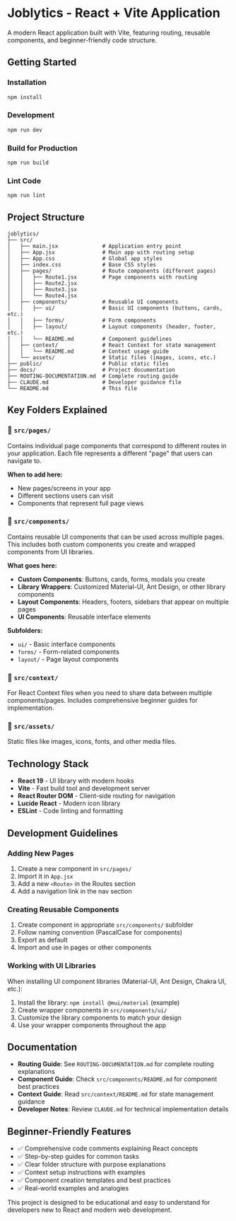# Joblytics - React + Vite Application

A modern React application built with Vite, featuring routing, reusable components, and beginner-friendly code structure.

## Getting Started

### Installation
```bash
npm install
```

### Development
```bash
npm run dev
```

### Build for Production
```bash
npm run build
```

### Lint Code
```bash
npm run lint
```

## Project Structure

```
joblytics/
├── src/
│   ├── main.jsx              # Application entry point
│   ├── App.jsx               # Main app with routing setup
│   ├── App.css               # Global app styles
│   ├── index.css             # Base CSS styles
│   ├── pages/                # Route components (different pages)
│   │   ├── Route1.jsx        # Page components with routing
│   │   ├── Route2.jsx
│   │   ├── Route3.jsx
│   │   └── Route4.jsx
│   ├── components/           # Reusable UI components
│   │   ├── ui/               # Basic UI components (buttons, cards, etc.)
│   │   ├── forms/            # Form components
│   │   ├── layout/           # Layout components (header, footer, etc.)
│   │   └── README.md         # Component guidelines
│   ├── context/              # React Context for state management
│   │   └── README.md         # Context usage guide
│   └── assets/               # Static files (images, icons, etc.)
├── public/                   # Public static files
├── docs/                     # Project documentation
├── ROUTING-DOCUMENTATION.md  # Complete routing guide
├── CLAUDE.md                 # Developer guidance file
└── README.md                 # This file
```

## Key Folders Explained

### 📁 `src/pages/`
Contains individual page components that correspond to different routes in your application. Each file represents a different "page" that users can navigate to.

**When to add here:**
- New pages/screens in your app
- Different sections users can visit
- Components that represent full page views

### 📁 `src/components/`
Contains reusable UI components that can be used across multiple pages. This includes both custom components you create and wrapped components from UI libraries.

**What goes here:**
- **Custom Components**: Buttons, cards, forms, modals you create
- **Library Wrappers**: Customized Material-UI, Ant Design, or other library components
- **Layout Components**: Headers, footers, sidebars that appear on multiple pages
- **UI Components**: Reusable interface elements

**Subfolders:**
- `ui/` - Basic interface components
- `forms/` - Form-related components
- `layout/` - Page layout components

### 📁 `src/context/`
For React Context files when you need to share data between multiple components/pages. Includes comprehensive beginner guides for implementation.

### 📁 `src/assets/`
Static files like images, icons, fonts, and other media files.

## Technology Stack

- **React 19** - UI library with modern hooks
- **Vite** - Fast build tool and development server
- **React Router DOM** - Client-side routing for navigation
- **Lucide React** - Modern icon library
- **ESLint** - Code linting and formatting

## Development Guidelines

### Adding New Pages
1. Create a new component in `src/pages/`
2. Import it in `App.jsx`
3. Add a new `<Route>` in the Routes section
4. Add a navigation link in the nav section

### Creating Reusable Components
1. Create component in appropriate `src/components/` subfolder
2. Follow naming convention (PascalCase for components)
3. Export as default
4. Import and use in pages or other components

### Working with UI Libraries
When installing UI component libraries (Material-UI, Ant Design, Chakra UI, etc.):
1. Install the library: `npm install @mui/material` (example)
2. Create wrapper components in `src/components/ui/`
3. Customize the library components to match your design
4. Use your wrapper components throughout the app

## Documentation

- **Routing Guide**: See `ROUTING-DOCUMENTATION.md` for complete routing explanations
- **Component Guide**: Check `src/components/README.md` for component best practices
- **Context Guide**: Read `src/context/README.md` for state management guidance
- **Developer Notes**: Review `CLAUDE.md` for technical implementation details

## Beginner-Friendly Features

- ✅ Comprehensive code comments explaining React concepts
- ✅ Step-by-step guides for common tasks
- ✅ Clear folder structure with purpose explanations
- ✅ Context setup instructions with examples
- ✅ Component creation templates and best practices
- ✅ Real-world examples and analogies

This project is designed to be educational and easy to understand for developers new to React and modern web development.

